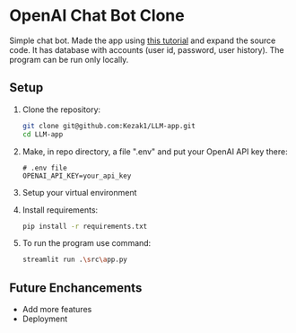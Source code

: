 # OpenAI Chat Bot Clone

Simple chat bot. Made the app using [this tutorial](https://alejandro-ao.com/how-to-use-streaming-in-langchain-and-streamlit/) and expand the source code. It has database with accounts (user id, password, user history). The program can be run only locally.

## Setup

1. Clone the repository:

	```bash
	git clone git@github.com:Kezak1/LLM-app.git
	cd LLM-app
	```

2. Make, in repo directory, a file ".env" and put your OpenAI API key there:

	```
	# .env file
	OPENAI_API_KEY=your_api_key
	```

3. Setup your virtual environment

4. Install requirements:

	```bash
	pip install -r requirements.txt
	```

5. To run the program use command:

	```bash
	streamlit run .\src\app.py
	```

## Future Enchancements

- Add more features
- Deployment
